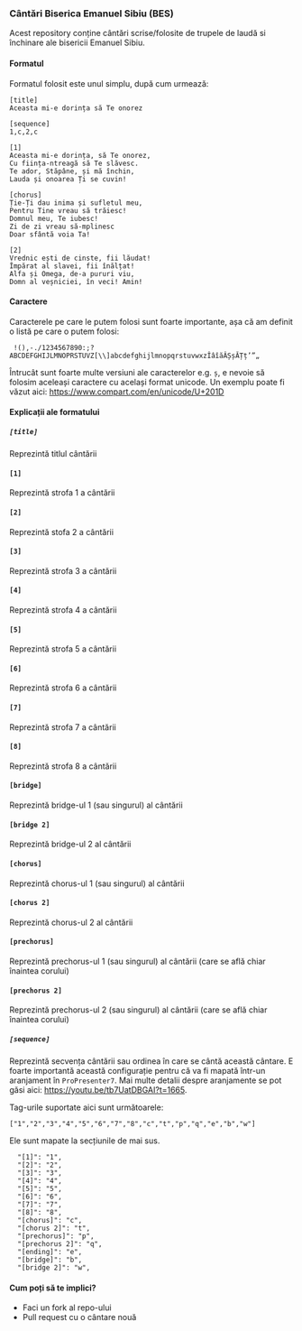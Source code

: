 ### Cântări Biserica Emanuel Sibiu (BES)

Acest repository conține cântări scrise/folosite de trupele de laudă si închinare ale bisericii Emanuel Sibiu.

#### Formatul

Formatul folosit este unul simplu, după cum urmează:

```
[title]
Aceasta mi-e dorința să Te onorez

[sequence]
1,c,2,c

[1]
Aceasta mi-e dorința, să Te onorez,
Cu ființa-ntreagă să Te slăvesc.
Te ador, Stăpâne, și mă închin,
Lauda și onoarea Ți se cuvin!

[chorus]
Ție-Ți dau inima și sufletul meu,
Pentru Tine vreau să trăiesc!
Domnul meu, Te iubesc!
Zi de zi vreau să-mplinesc
Doar sfântă voia Ta!

[2]
Vrednic ești de cinste, fii lăudat!
Împărat al slavei, fii înălțat!
Alfa și Omega, de-a pururi viu,
Domn al veșniciei, în veci! Amin!
```

#### Caractere

Caracterele pe care le putem folosi sunt foarte importante, așa că am definit o listă pe care o putem folosi:

```
 !(),-./1234567890:;?ABCDEFGHIJLMNOPRSTUVZ[\\]abcdefghijlmnopqrstuvwxzÎâîăÂȘșĂȚț’”„
```

Întrucât sunt foarte multe versiuni ale caracterelor e.g. `ș`, e nevoie să folosim aceleași caractere cu același format unicode. Un exemplu poate fi văzut aici: https://www.compart.com/en/unicode/U+201D

#### Explicații ale formatului

##### `[title]`

Reprezintă titlul cântării

#### `[1]`

Reprezintă strofa 1 a cântării

#### `[2]`

Reprezintă stofa 2 a cântării

#### `[3]`

Reprezintă strofa 3 a cântării

#### `[4]`

Reprezintă strofa 4 a cântării

#### `[5]`

Reprezintă strofa 5 a cântării

#### `[6]`

Reprezintă strofa 6 a cântării

#### `[7]`

Reprezintă strofa 7 a cântării

#### `[8]`

Reprezintă strofa 8 a cântării

#### `[bridge]`

Reprezintă bridge-ul 1 (sau singurul) al cântării

#### `[bridge 2]`

Reprezintă bridge-ul 2 al cântării

#### `[chorus]`

Reprezintă chorus-ul 1 (sau singurul) al cântării

#### `[chorus 2]`

Reprezintă chorus-ul 2 al cântării

#### `[prechorus]`

Reprezintă prechorus-ul 1 (sau singurul) al cântării (care se află chiar înaintea corului)

#### `[prechorus 2]`

Reprezintă prechorus-ul 2 (sau singurul) al cântării (care se află chiar înaintea corului)

##### `[sequence]`

Reprezintă secvența cântării sau ordinea în care se cântă această cântare. E foarte importantă această configurație pentru că va fi mapată într-un aranjament în `ProPresenter7`. Mai multe detalii despre aranjamente se pot găsi aici: https://youtu.be/tb7UatDBGAI?t=1665.

Tag-urile suportate aici sunt următoarele:

```
["1","2","3","4","5","6","7","8","c","t","p","q","e","b","w"]
```

Ele sunt mapate la secțiunile de mai sus.

```
  "[1]": "1",
  "[2]": "2",
  "[3]": "3",
  "[4]": "4",
  "[5]": "5",
  "[6]": "6",
  "[7]": "7",
  "[8]": "8",
  "[chorus]": "c",
  "[chorus 2]": "t",
  "[prechorus]": "p",
  "[prechorus 2]": "q",
  "[ending]": "e",
  "[bridge]": "b",
  "[bridge 2]": "w",
```

#### Cum poți să te implici?

- Faci un fork al repo-ului
- Pull request cu o cântare nouă
